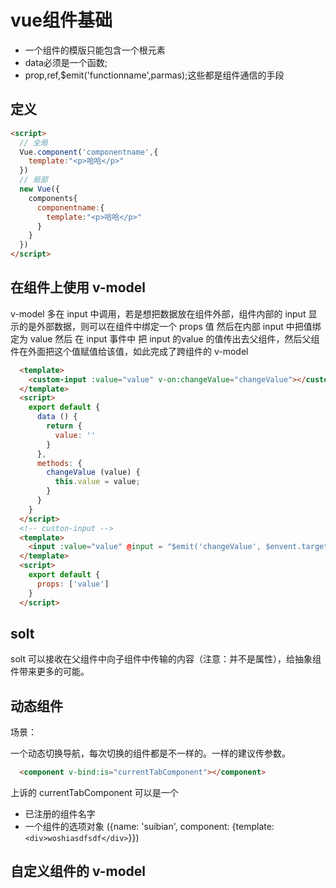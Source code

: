 # vue组件基础

- 一个组件的模版只能包含一个根元素
- data必须是一个函数;
- prop,ref,$emit('functionname',parmas);这些都是组件通信的手段

## 定义

  ```html
  <script>
    // 全局
    Vue.component('componentname',{
      template:"<p>哈哈</p>"
    })
    // 局部
    new Vue({
      components{
        componentname:{
          template:"<p>哈哈</p>"
        }
      }
    })
  </script>
  ```

## 在组件上使用 v-model
  
  v-model 多在 input 中调用，若是想把数据放在组件外部，组件内部的 input 显示的是外部数据，则可以在组件中绑定一个 props 值 然后在内部 input 中把值绑定为 value 然后 在 input 事件中 把 input 的value 的值传出去父组件，然后父组件在外面把这个值赋值给该值，如此完成了跨组件的 v-model

  ```html
    <template>
      <custom-input :value="value" v-on:changeValue="changeValue"></custom-input>
    </template>
    <script>
      export default {
        data () {
          return {
            value: ''
          }
        },
        methods: {
          changeValue (value) {
            this.value = value;
          }
        }
      }
    </script>
    <!-- custon-input -->
    <template>
      <input :value="value" @input = "$emit('changeValue', $envent.target.value)"></input>
    </template>
    <script>
      export default {
        props: ['value']
      }
    </script>
  ```

## solt

  solt 可以接收在父组件中向子组件中传输的内容（注意：并不是属性），给抽象组件带来更多的可能。

## 动态组件

场景：

一个动态切换导航，每次切换的组件都是不一样的。一样的建议传参数。

  ```html
    <component v-bind:is="currentTabComponent"></component>
  ```

上诉的 currentTabComponent 可以是一个

- 已注册的组件名字
- 一个组件的选项对象 ({name: 'suibian', component: {template: `<div>woshiasdfsdf</div>`}})

## 自定义组件的 v-model

